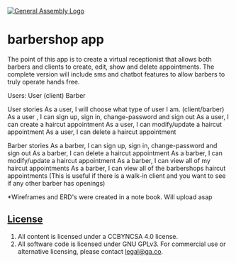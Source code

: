 [![General Assembly Logo](https://camo.githubusercontent.com/1a91b05b8f4d44b5bbfb83abac2b0996d8e26c92/687474703a2f2f692e696d6775722e636f6d2f6b6538555354712e706e67)](https://generalassemb.ly/education/web-development-immersive)

# barbershop app

The point of this app is to create a virtual receptionist that allows both barbers and clients to create, edit, show and delete appointments. The complete version will include sms and chatbot features to allow barbers to truly operate hands free. 

Users:
User (client)
Barber

User stories
As a user, I will choose what type of user I am. (client/barber)
As a user , I can sign up, sign in, change-password and sign out
As a user, I can create a haircut appointment
As a user, I can modify/update a haircut appointment
As a user, I can delete a haircut appointment

Barber stories
As a barber, I can sign up, sign in, change-password and sign out
As a barber, I can delete a haircut appointment
As a barber, I can modify/update a haircut appointment
As a barber, I can view all of my haircut appointments
As a barber, I can view all of the barbershops haircut appointments (This is useful if there is a walk-in client and you want to see if any other barber has openings)


*Wireframes and ERD's were created in a note book. Will upload asap

## [License](LICENSE)

1. All content is licensed under a CC­BY­NC­SA 4.0 license.
1. All software code is licensed under GNU GPLv3. For commercial use or
    alternative licensing, please contact legal@ga.co.
